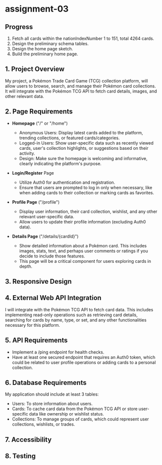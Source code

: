 # assignment-03

## Progress

1. Fetch all cards within the nationIndexNumber 1 to 151, total 4264 cards.
2. Design the preliminary schema tables.
3. Design the home page sketch.
4. Build the preliminary home page.

## 1. Project Overview

My project, a Pokémon Trade Card Game (TCG) collection platform, will allow users to browse, search, and manage their Pokémon card collections. It will integrate with the Pokémon TCG API to fetch card details, images, and other relevant data.

## 2. Page Requirements

- **Homepage** ("/" or "/home")

  - Anonymous Users: Display latest cards added to the platform, trending collections, or featured cards/categories.
  - Logged-in Users: Show user-specific data such as recently viewed cards, user's collection highlights, or suggestions based on their activity.
  - Design: Make sure the homepage is welcoming and informative, clearly indicating the platform's purpose.

- **Login/Register** Page

  - Utilize Auth0 for authentication and registration.
  - Ensure that users are prompted to log in only when necessary, like when adding cards to their collection or marking cards as favorites.

- **Profile Page** ("/profile")

  - Display user information, their card collection, wishlist, and any other relevant user-specific data.
  - Allow users to update their profile information (excluding Auth0 data).

- **Details Page** ("/details/{cardId}")
  - Show detailed information about a Pokémon card. This includes images, stats, text, and perhaps user comments or ratings if you decide to include those features.
  - This page will be a critical component for users exploring cards in depth.

## 3. Responsive Design

## 4. External Web API Integration

I will integrate with the Pokémon TCG API to fetch card data. This includes implementing read-only operations such as retrieving card details, searching for cards by name, type, or set, and any other functionalities necessary for this platform.

## 5. API Requirements

- Implement a /ping endpoint for health checks.
- Have at least one secured endpoint that requires an Auth0 token, which could be related to user profile operations or adding cards to a personal collection.

## 6. Database Requirements

My application should include at least 3 tables:

- Users: To store information about users.
- Cards: To cache card data from the Pokémon TCG API or store user-specific data like ownership or wishlist status.
- Collections: To manage groups of cards, which could represent user collections, wishlists, or trades.

## 7. Accessibility

## 8. Testing
